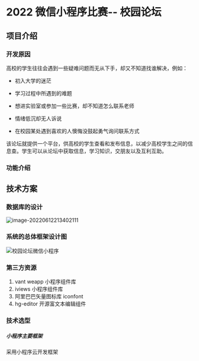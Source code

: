 # 2022 微信小程序比赛-- 校园论坛

## 项目介绍

### 开发原因

高校的学生往往会遇到一些疑难问题而无从下手，却又不知道找谁解决，例如：

- 初入大学的迷茫

- 学习过程中所遇到的难题
- 想进实验室或参加一些比赛，却不知道怎么联系老师
- 情绪低沉却无人诉说
- 在校园某处遇到喜欢的人懊悔没鼓起勇气询问联系方式

该论坛就提供一个平台，供高校的学生查看和发布信息，以减少高校学生之间的信息查。学生可以从论坛中获取信息，学习知识，交朋友以及互利互助。

### 功能介绍









## 技术方案

### 数据库的设计

![image-20220612213402111](https://gitee.com/zhang-xiaomingreal/images/raw/master/dianshang/image-20220612213402111.png)

### 系统的总体框架设计图

![校园论坛微信小程序](https://gitee.com/zhang-xiaomingreal/images/raw/5c0bfb97ac822bb3e395a808339dfd8fdf48cff1/dianshang/校园论坛微信小程序.png)

### 第三方资源

1. vant weapp 小程序组件库
2. iviews 小程序组件库
3. 阿里巴巴矢量图标库 iconfont
4. hg-editor 开源富文本编辑组件

### 技术选型

##### 小程序主要框架

采用小程序云开发框架
